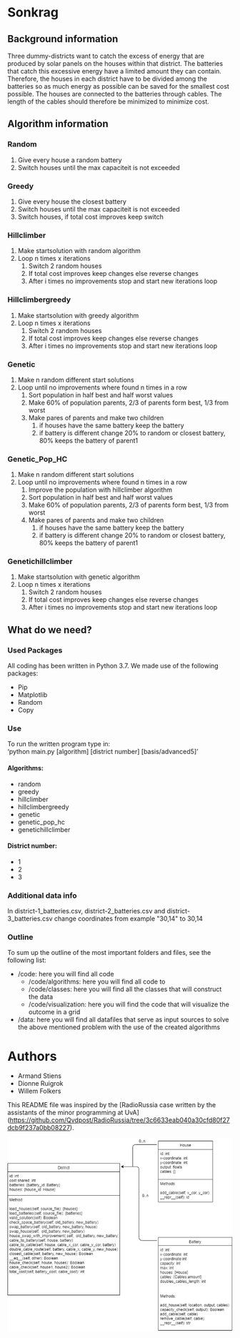 # Sonkrag  
## Background information  
Three dummy-districts want to catch the excess of energy that are produced by solar panels on the houses within that district. The batteries that catch this excessive energy have a limited amount they can contain. Therefore, the houses in each district have to be divided among the batteries so as much energy as possible can be saved for the smallest cost possible. The houses are connected to the batteries through cables. The length of the cables should therefore be minimized to minimize cost.  

## Algorithm information
### Random
1. Give every house a random battery
2. Switch houses until the max capaciteit is not exceeded

### Greedy
1. Give every house the closest battery
2. Switch houses until the max capaciteit is not exceeded
3. Switch houses, if total cost improves keep switch

### Hillclimber
1. Make startsolution with random algorithm
2. Loop n times x iterations
   1. Switch 2 random houses
   2. If total cost improves keep changes else reverse changes
   3. After i times no improvements stop and start new iterations loop

### Hillclimbergreedy
1. Make startsolution with greedy algorithm
2. Loop n times x iterations
   1. Switch 2 random houses
   2. If total cost improves keep changes else reverse changes
   3. After i times no improvements stop and start new iterations loop

### Genetic
1. Make n random different start solutions
2. Loop until no improvements where found n times in a row
   1. Sort population in half best and half worst values
   2. Make 60% of population parents, 2/3 of parents form best, 1/3 from worst
   3. Make pares of parents and make two children
      1. if houses have the same battery keep the battery
	  2. if battery is different change 20% to random or closest battery, 80% keeps the battery of parent1

### Genetic_Pop_HC
1. Make n random different start solutions
2. Loop until no improvements where found n times in a row
   1. Improve the population with hillclimber algorithm
   2. Sort population in half best and half worst values
   3. Make 60% of population parents, 2/3 of parents form best, 1/3 from worst
   4. Make pares of parents and make two children
      1. if houses have the same battery keep the battery
	  2. if battery is different change 20% to random or closest battery, 80% keeps the battery of parent1

### Genetichillclimber
1. Make startsolution with genetic algorithm
2. Loop n times x iterations
   1. Switch 2 random houses
   2. If total cost improves keep changes else reverse changes
   3. After i times no improvements stop and start new iterations loop


## What do we need?
### Used Packages  
All coding has been written in Python 3.7. We made use of the following packages:  
-	Pip  
-	Matplotlib  
-	Random  
- 	Copy  

### Use  
To run the written program type in:  
‘python main.py [algorithm] [district number] [basis/advanced5]’  
#### Algorithms:
* random
* greedy
* hillclimber
* hillclimbergreedy
* genetic
* genetic_pop_hc
* genetichillclimber  
#### District number:
* 1
* 2
* 3  

### Additional data info
In district-1_batteries.csv, district-2_batteries.csv and district-3_batteries.csv change coordinates from example "30,14" to 30,14

### Outline  
To sum up the outline of the most important folders and files, see the following list:  
*   /code: here you will find all code
	* /code/algorithms: here you will find all code to 
	* /code/classes: here you will find all the classes that will construct the data 
	* /code/visualization: here you will find the code that will visualize the outcome in a grid
*   /data: here you will find all datafiles that serve as input sources to solve the above mentioned problem with the use of the created algorithms  

# Authors  
*   Armand Stiens  
*   Dionne Ruigrok  
*   Willem Folkers  

This README file was inspired by the [RadioRussia case written by the assistants of the minor programming at UvA] (https://github.com/Qvdpost/RadioRussia/tree/3c6633eab040a30cfd80f27dcb9f237a0bb08227).  


![UML](docs/images/DESIGN.png)  

